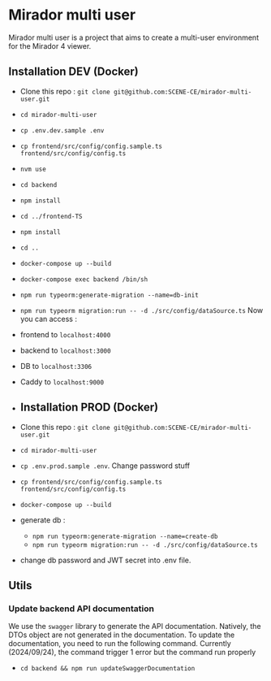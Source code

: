 # Mirador multi user 

Mirador multi user is a project that aims to create a multi-user environment for the Mirador 4 viewer.

## Installation DEV (Docker)

- Clone this repo : `git clone git@github.com:SCENE-CE/mirador-multi-user.git`
- `cd mirador-multi-user`
- `cp .env.dev.sample .env`
- `cp frontend/src/config/config.sample.ts frontend/src/config/config.ts`
- `nvm use`
- `cd backend`
- `npm install`
- `cd ../frontend-TS`
- `npm install`
- `cd ..`
- `docker-compose up --build`
- `docker-compose exec backend /bin/sh`
- `npm run typeorm:generate-migration --name=db-init`
- `npm run typeorm migration:run -- -d ./src/config/dataSource.ts`
  Now you can access :
- frontend to `localhost:4000`
- backend to `localhost:3000`
- DB to `localhost:3306`
- Caddy to `localhost:9000`

- ## Installation PROD (Docker)

- Clone this repo : `git clone git@github.com:SCENE-CE/mirador-multi-user.git`
- `cd mirador-multi-user`
- `cp .env.prod.sample .env`. Change password stuff
- `cp frontend/src/config/config.sample.ts frontend/src/config/config.ts`
- `docker-compose up --build`
- generate db : 
  - `npm run typeorm:generate-migration --name=create-db`
  - `npm run typeorm migration:run -- -d ./src/config/dataSource.ts`
- change db password and JWT secret into .env file.

## Utils 

### Update backend API documentation

We use the `swagger` library to generate the API documentation. Natively, the DTOs object are not generated in 
the documentation. To update the documentation, you need to run the following command. Currently (2024/09/24), the 
command trigger 1 error but the command run properly
- `cd backend && npm run updateSwaggerDocumentation`
  

